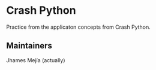 # Crash Python

Practice from the applicaton concepts from Crash Python.

## Maintainers

Jhames Mejía (actually)
